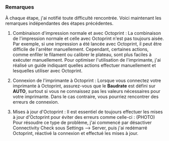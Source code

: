 ### Remarques

À chaque étape, j'ai notifié toute difficulté rencontrée. Voici maintenant les remarques indépendantes des étapes précédentes.

1. Combinaison d'impression normale et avec Octoprint :
La combinaison de l'impression normale et celle avec Octoprint n'est pas toujours aisée. Par exemple, si une impression a été lancée avec Octoprint, il peut être difficile de l'arrêter manuellement. Cependant, certaines actions, comme enfiler le filament ou calibrer le plateau, sont plus faciles à exécuter manuellement. Pour optimiser l'utilisation de l'imprimante, j'ai réalisé un guide indiquant quelles actions effectuer manuellement et lesquelles utiliser avec Octoprint.

2. Connexion de l'imprimante à Octoprint :
Lorsque vous connectez votre imprimante à Octoprint, assurez-vous que le **Baudrate** est défini sur **AUTO**, surtout si vous ne connaissez pas les valeurs nécessaires pour votre imprimante. Dans le cas contraire, vous pourriez rencontrer des erreurs de connexion.

3. Mises à jour d'Octoprint :
Il est essentiel de toujours effectuer les mises à jour d'Octoprint pour éviter des erreurs comme celle-ci :
    (PHOTO)
Pour résoudre ce type de problème, j'ai commencé par désactiver Connectivity Check sous Settings --> Server, puis j'ai redémarré Octoprint, réactivé la connexion et effectué les mises à jour.
